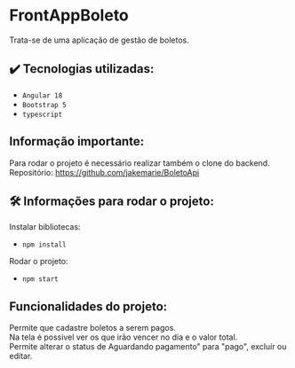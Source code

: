 # FrontAppBoleto

Trata-se de uma aplicação de gestão de boletos.

## ✔️ Tecnologias utilizadas:

- `Angular 18`
- `Bootstrap 5`
- `typescript`

## Informação importante:
Para rodar o projeto é necessário realizar também o clone do backend.  
Repositório:  https://github.com/jakemarie/BoletoApi

## 🛠️ Informações para rodar o projeto:

Instalar bibliotecas:  
- `npm install`

Rodar o projeto:  
- `npm start`

## Funcionalidades do projeto:

Permite que cadastre boletos a serem pagos.  
Na tela é possivel ver os que irão vencer no dia e o valor total.  
Permite alterar o status de Aguardando pagamento" para "pago", excluir ou editar.






